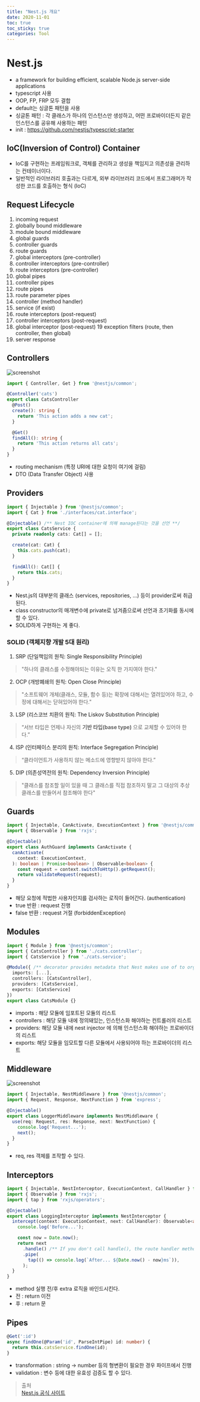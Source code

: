 ```yaml
---
title: "Nest.js 개요"
date: 2020-11-01
toc: true
toc_sticky: true
categories: Tool
---
```


# Nest.js
- a framework for building efficient, scalable Node.js server-side applications
- typescript 사용
- OOP, FP, FRP 모두 결합
- default는 싱글톤 패턴을 사용
- 싱글톤 패턴 : 각 클래스가 하나의 인스턴스만 생성하고, 어떤 프로바이더든지 같은 인스턴스를 공유해 사용하는 패턴
- init : https://github.com/nestjs/typescript-starter

## IoC(Inversion of Control) Container 
- IoC를 구현하는 프레임워크로, 객체를 관리하고 생성을 책임지고 의존성을 관리하는 컨테이너이다.
- 일반적인 라이브러리 호출과는 다르게, 외부 라이브러리 코드에서 프로그래머가 작성한 코드를 호출하는 형식 (IoC)


## Request Lifecycle
1. incoming request
2. globally bound middleware
3. module bound middleware
4. global guards
5. controller guards
6. route guards
7. global interceptors (pre-controller)
8. controller interceptors (pre-controller)
9. route interceptors (pre-controller)
10. global pipes
11. controller pipes
12. route pipes
13. route parameter pipes
14. controller (method handler)
15. service (if exist)
16. route interceptors (post-request)
17. controller interceptors (post-request)
18. global interceptor (post-request)
19 exception filters (route, then controller, then global)
20. server response

## Controllers
![screenshot](https://docs.nestjs.com/assets/Controllers_1.png)
```typescript
import { Controller, Get } from '@nestjs/common';

@Controller('cats')
export class CatsController 
  @Post()
  create(): string {
    return 'This action adds a new cat';
  }

  @Get()
  findAll(): string {
    return 'This action returns all cats';
  }
}
```
- routing mechanism (특정 URI에 대한 요청이 여기에 걸림)
- DTO (Data Transfer Object) 사용

## Providers
```typescript
import { Injectable } from '@nestjs/common';
import { Cat } from './interfaces/cat.interface';

@Injectable() /** Nest IOC container에 의해 manage된다는 것을 선언 **/
export class CatsService {
  private readonly cats: Cat[] = [];

  create(cat: Cat) {
    this.cats.push(cat);
  }

  findAll(): Cat[] {
    return this.cats;
  }
}
```
- Nest.js의 대부분의 클래스 (services, repositories, ...) 등이 provider로써 취급된다.
- class constructor의 매개변수에 private로 넘겨줌으로써 선언과 초기화를 동시에 할 수 있다.
- SOLID하게 구현하는 게 좋다.


### SOLID (객체지향 개발 5대 원리)
1. SRP (단일책임의 원칙: Single Responsibility Principle)
> "하나의 클래스를 수정해야되는 이유는 오직 한 가지여야 한다."
2. OCP (개방폐쇄의 원칙: Open Close Principle)
> "소프트웨어 개체(클래스, 모듈, 함수 등)는 확장에 대해서는 열려있어야 하고, 수정에 대해서는 닫혀있어야 한다."
3. LSP (리스코브 치환의 원칙: The Liskov Substitution Principle)
> “서브 타입은 언제나 자신의 __기반 타입(base type)__ 으로 교체할 수 있어야 한다.”
4. ISP (인터페이스 분리의 원칙: Interface Segregation Principle) 
> “클라이언트가 사용하지 않는 메소드에 영향받지 않아야 한다.”
5. DIP (의존성역전의 원칙: Dependency Inversion Principle)
> "클래스를 참조할 일이 있을 때 그 클래스를 직접 참조하지 말고 그 대상의 추상 클래스를 만들어서 참조해야 한다"





## Guards
```typescript
import { Injectable, CanActivate, ExecutionContext } from '@nestjs/common';
import { Observable } from 'rxjs';

@Injectable()
export class AuthGuard implements CanActivate {
  canActivate(
    context: ExecutionContext,
  ): boolean | Promise<boolean> | Observable<boolean> {
    const request = context.switchToHttp().getRequest();
    return validateRequest(request);
  }
}
```
- 해당 요청에 적법한 사용자인지를 검사하는 로직이 들어간다. (authentication)
- true 반환 : request 진행
- false 반환 : request 거절 (forbiddenException)

## Modules
``` typescript
import { Module } from '@nestjs/common';
import { CatsController } from './cats.controller';
import { CatsService } from './cats.service';

@Module({ /** decorator provides metadata that Nest makes use of to organize the application structure. **/
  imports: [...],
  controllers: [CatsController],
  providers: [CatsService],
  exports: [CatsService]
})
export class CatsModule {}
```
- imports : 해당 모듈에 임포트된 모듈의 리스트
- controllers : 해당 모듈 내에 정의돼있는, 인스턴스화 해야하는 컨트롤러의 리스트
- providers: 해당 모듈 내에 nest injector 에 의해 인스턴스화 해야하는 프로바이더의 리스트
- exports: 해당 모듈을 임모트할 다른 모듈에서 사용되어야 하는 프로바이더의 리스트

## Middleware
![screenshot](https://docs.nestjs.com/assets/Middlewares_1.png)

```typescript
import { Injectable, NestMiddleware } from '@nestjs/common';
import { Request, Response, NextFunction } from 'express';

@Injectable()
export class LoggerMiddleware implements NestMiddleware {
  use(req: Request, res: Response, next: NextFunction) {
    console.log('Request...');
    next();
  }
}
```
- req, res 객체를 조작할 수 있다.


## Interceptors
```typescript
import { Injectable, NestInterceptor, ExecutionContext, CallHandler } from '@nestjs/common';
import { Observable } from 'rxjs';
import { tap } from 'rxjs/operators';

@Injectable()
export class LoggingInterceptor implements NestInterceptor {
  intercept(context: ExecutionContext, next: CallHandler): Observable<any> {
    console.log('Before...');

    const now = Date.now();
    return next
      .handle() /** If you don't call handle(), the route handler method won't be executed at all. **/
      .pipe(
        tap(() => console.log(`After... ${Date.now() - now}ms`)),
      );
  }
}
```
- method 실행 전/후 extra 로직을 바인드시킨다.
- 전 : return 이전
- 후 : return 문



## Pipes
```typescript
@Get(':id')
async findOne(@Param('id', ParseIntPipe) id: number) {
  return this.catsService.findOne(id);
}
```
- transformation : string -> number 등의 형변환이 필요한 경우 파이프에서 진행
- validation : 변수 등에 대한 유효성 검증도 할 수 있다.



> 출처 <br/>
>[Nest.js 공식 사이트](https://docs.nestjs.com/)